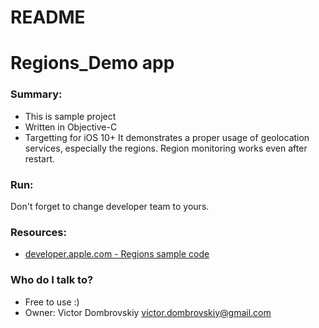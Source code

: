 # README #


# Regions_Demo app

### Summary:
* This is sample project
* Written in Objective-C
* Targetting for iOS 10+
It demonstrates a proper usage of geolocation services, especially the regions.
Region monitoring works even after restart.

### Run:
Don't forget to change developer team to yours.

### Resources:
* [developer.apple.com - Regions sample code](https://developer.apple.com/library/content/samplecode/Regions/Introduction/Intro.html)

### Who do I talk to? ###

* Free to use :)
* Owner: Victor Dombrovskiy victor.dombrovskiy@gmail.com